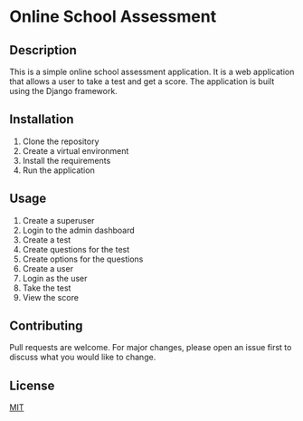 # Online School Assessment

## Description
This is a simple online school assessment application. It is a web application that allows a user to take a test and get a score. The application is built using the Django framework.

## Installation
1. Clone the repository
2. Create a virtual environment
3. Install the requirements
4. Run the application

## Usage
1. Create a superuser
2. Login to the admin dashboard
3. Create a test
4. Create questions for the test
5. Create options for the questions
6. Create a user
7. Login as the user
8. Take the test
9. View the score

## Contributing
Pull requests are welcome. For major changes, please open an issue first to discuss what you would like to change.

## License
[MIT](https://choosealicense.com/licenses/mit/)
```



